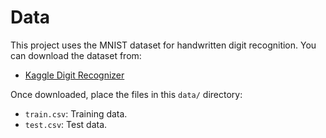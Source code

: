 # Data
This project uses the MNIST dataset for handwritten digit recognition. You can download the dataset from:
- [Kaggle Digit Recognizer](https://www.kaggle.com/c/digit-recognizer/data)

Once downloaded, place the files in this `data/` directory:
- `train.csv`: Training data.
- `test.csv`: Test data.
